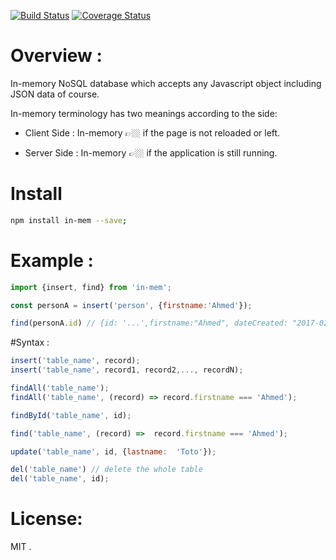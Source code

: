 [![Build Status](https://travis-ci.org/abdennour/in-mem.svg?branch=master)](https://travis-ci.org/abdennour/in-mem)
[![Coverage Status](https://coveralls.io/repos/github/abdennour/in-mem/badge.svg?branch=master)](https://coveralls.io/github/abdennour/in-mem?branch=master)

# Overview :

In-memory NoSQL database which accepts any Javascript object including JSON data of course.

In-memory terminology has two meanings according to the side:

- Client Side : In-memory 👉🏼 if the page is not reloaded or left.

- Server Side : In-memory 👉🏼 if the application is still running.

# Install

```bash
npm install in-mem --save;
```

# Example :

```js
import {insert, find} from 'in-mem';

const personA = insert('person', {firstname:'Ahmed'});

find(personA.id) // {id: '...',firstname:"Ahmed", dateCreated: "2017-02-12T07:24:57.612Z"}

```

#Syntax :

```js
insert('table_name', record);
insert('table_name', record1, record2,..., recordN);

findAll('table_name');
findAll('table_name', (record) => record.firstname === 'Ahmed');

findById('table_name', id);

find('table_name', (record) =>  record.firstname === 'Ahmed');

update('table_name', id, {lastname:  'Toto'});

del('table_name') // delete the whole table
del('table_name', id);
```

# License:

MIT .
